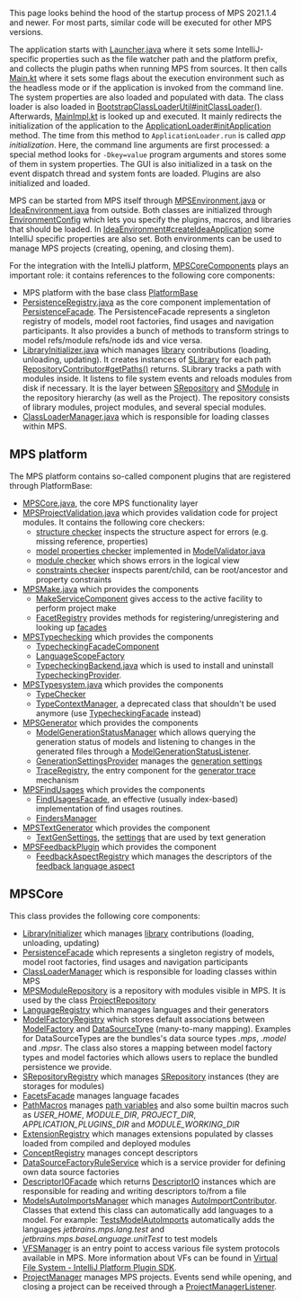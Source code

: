 This page looks behind the hood of the startup process of MPS 2021.1.4 and newer. For most parts, similar code will be executed
for other MPS versions.

The application starts with [Launcher.java](https://github.com/JetBrains/MPS/blob/master/startup/src/jetbrains/mps/Launcher.java) where it sets some IntelliJ-specific properties such as the file watcher path and the platform prefix, and collects the plugin paths when running MPS from sources.
It then calls [Main.kt](https://github.com/JetBrains/intellij-community/blob/master/platform/bootstrap/src/com/intellij/idea/Main.kt) where it sets some flags about the execution environment such as the headless
mode or if the application is invoked from the command line. The system properties are also loaded and populated with data.
The class loader is also loaded in [BootstrapClassLoaderUtil#initClassLoader()](https://github.com/JetBrains/intellij-community/blob/master/platform/bootstrap/src/com/intellij/idea/BootstrapClassLoaderUtil.java#L56). Afterwards, [MainImpl.kt](https://github.com/JetBrains/intellij-community/blob/master/platform/platform-main/src/com/intellij/idea/MainImpl.kt) is looked up
and executed. It mainly redirects the initialization of the application to the [ApplicationLoader#initApplication](https://github.com/JetBrains/intellij-community/blob/master/platform/platform-impl/src/com/intellij/idea/ApplicationLoader.kt#L63) method.
The time from this method to `ApplicationLoader.run` is called *app initialization*. Here, the command line arguments are
first processed: a special method looks for `-Dkey=value` program arguments and stores some of them in system properties.
The GUI is also initialized in a task on the event dispatch thread and system fonts are loaded. Plugins are also initialized
and loaded.

MPS can be started from MPS itself through [MPSEnvironment.java](https://github.com/JetBrains/MPS/blob/master/core/tool/environment/source_gen/jetbrains/mps/tool/environment/MpsEnvironment.java) or [IdeaEnvironment.java](https://github.com/JetBrains/MPS/blob/master/workbench/mps-platform/jetbrains.mps.ide.platform/source_gen/jetbrains/mps/tool/environment/IdeaEnvironment.java) from outside. Both classes are initialized through [EnvironmentConfig](http://127.0.0.1:63320/node?ref=r%3A2876f1ee-0b45-4db5-8c09-0682cdee5c67%28jetbrains.mps.tool.environment%29%2F7413225496542992777) which lets you specify the plugins, macros, and libraries that should be loaded. In [IdeaEnvironment#createIdeaApplication](https://github.com/JetBrains/MPS/blob/master/workbench/mps-platform/jetbrains.mps.ide.platform/source_gen/jetbrains/mps/tool/environment/IdeaEnvironment.java#L157) some IntelliJ specific properties are also set. Both environments can be used to manage MPS projects (creating, opening, and closing them).

 For the integration with the IntelliJ platform, [MPSCoreComponents](https://github.com/JetBrains/MPS/blob/master/workbench/mps-platform/source/jetbrains/mps/ide/MPSCoreComponents.java) plays an important role: it contains references to the following core components:
 
- MPS platform with the base class [PlatformBase](https://github.com/JetBrains/MPS/blob/11da1e6afdcb2a174684ca1a9efaa611da7d3393/core/platform/src-full/jetbrains/mps/core/platform/PlatformBase.java)
- [PersistenceRegistry.java](http://127.0.0.1:63320/node?ref=6ed54515-acc8-4d1e-a16c-9fd6cfe951ea%2Fjava%3Ajetbrains.mps.persistence%28MPS.Core%2F%29%2F%7EPersistenceRegistry) as the core component implementation of [PersistenceFacade](http://127.0.0.1:63320/node?ref=8865b7a8-5271-43d3-884c-6fd1d9cfdd34%2Fjava%3Aorg.jetbrains.mps.openapi.persistence%28MPS.OpenAPI%2F%29%2F%7EPersistenceFacade). The PersistenceFacade represents a singleton registry of models, model root factories, find usages and navigation participants.
  It also provides a bunch of methods to transform strings to model refs/module refs/node ids and vice versa.
- [LibraryInitializer.java](http://127.0.0.1:63320/node?ref=6ed54515-acc8-4d1e-a16c-9fd6cfe951ea%2Fjava%3Ajetbrains.mps.library%28MPS.Core%2F%29%2F%7ELibraryInitializer) which manages [library](http://127.0.0.1:63320/node?ref=6ed54515-acc8-4d1e-a16c-9fd6cfe951ea%2Fjava%3Ajetbrains.mps.library.contributor%28MPS.Core%2F%29%2F%7ELibraryContributor) contributions (loading, unloading, updating). It creates instances of [SLibrary](http://127.0.0.1:63320/node?ref=6ed54515-acc8-4d1e-a16c-9fd6cfe951ea%2Fjava%3Ajetbrains.mps.library%28MPS.Core%2F%29%2F%7ESLibrary) for each path [RepositoryContributor#getPaths()](http://127.0.0.1:63320/node?ref=6ed54515-acc8-4d1e-a16c-9fd6cfe951ea%2Fjava%3Ajetbrains.mps.library.contributor%28MPS.Core%2F%29%2F%7ERepositoryContributor.getPaths%2528%2529) returns. SLibrary tracks a path with modules inside. It listens to file system events and reloads modules from disk if necessary.  It is the layer between [SRepository](http://127.0.0.1:63320/node?ref=8865b7a8-5271-43d3-884c-6fd1d9cfdd34%2Fjava%3Aorg.jetbrains.mps.openapi.module%28MPS.OpenAPI%2F%29%2F%7ESRepository) and [SModule](http://127.0.0.1:63320/node?ref=8865b7a8-5271-43d3-884c-6fd1d9cfdd34%2Fjava%3Aorg.jetbrains.mps.openapi.module%28MPS.OpenAPI%2F%29%2F%7ESModule) in the repository hierarchy (as well as the Project).
  The repository consists of library modules, project modules, and several special modules.
- [ClassLoaderManager.java](http://127.0.0.1:63320/node?ref=6ed54515-acc8-4d1e-a16c-9fd6cfe951ea%2Fjava%3Ajetbrains.mps.classloading%28MPS.Core%2F%29%2F%7EClassLoaderManager) which is responsible for loading classes within MPS.

## MPS platform

The MPS platform contains so-called component plugins that are registered through PlatformBase:

- [MPSCore.java](https://github.com/JetBrains/MPS/blob/master/core/kernel/source/jetbrains/mps/core/platform/MPSCore.java), the core MPS functionality layer
- [MPSProjectValidation.java](https://github.com/JetBrains/MPS/blob/master/core/project-check/source/jetbrains/mps/core/platform/MPSProjectValidation.java) which provides validation code for project modules. It contains the following core checkers:
    - [structure checker](https://github.com/JetBrains/MPS/blob/master/core/project-check/source/jetbrains/mps/project/validation/StructureChecker.java) inspects the structure aspect for errors (e.g. missing reference, properties)
    - [model properties checker](https://github.com/JetBrains/MPS/blob/master/core/project-check/source/jetbrains/mps/checkers/ModelPropertiesChecker.java) implemented in [ModelValidator.java](https://github.com/JetBrains/MPS/blob/master/core/project-check/source/jetbrains/mps/project/validation/ModelValidator.java)
    - [module checker](https://github.com/JetBrains/MPS/blob/master/core/project-check/source/jetbrains/mps/checkers/ModuleChecker.java) which shows errors in the logical view
    - [constraints checker](https://github.com/JetBrains/MPS/blob/master/core/project-check/source/jetbrains/mps/checkers/ConstraintsChecker.java) inspects parent/child, can be root/ancestor and property constraints
- [MPSMake.java](https://github.com/JetBrains/MPS/blob/master/core/make-runtime/solutions/jetbrains.mps.make/source_gen/jetbrains/mps/make/facets/MPSMake.java) which provides the components
    - [MakeServiceComponent](http://127.0.0.1:63320/node?ref=r%3Ab25dd364-bc3f-4a66-97d1-262009610c5e%28jetbrains.mps.make%29%2F5600956479087952114) gives access to the active facility to perform project make
    - [FacetRegistry](http://127.0.0.1:63320/node?ref=r%3A71895ceb-c89d-4545-aa38-89d1cd891f17%28jetbrains.mps.make.facet%29%2F6168415856807659069) provides methods for registering/unregistering and looking up [facades](https://www.jetbrains.com/help/mps/howto-integrating-into-the-mps-make-framework.html)
- [MPSTypechecking](https://github.com/JetBrains/MPS/blob/master/core/typechecking/source/jetbrains/mps/typechecking/internal/MPSTypechecking.java) which provides the components
    - [TypecheckingFacadeComponent](http://127.0.0.1:63320/node?ref=6ed54515-acc8-4d1e-a16c-9fd6cfe951ea%2Fjava%3Ajetbrains.mps.typechecking.internal%28MPS.Core%2F%29%2F%7ETypecheckingFacadeComponent)
    - [LanguageScopeFactory](http://127.0.0.1:63320/node?ref=6ed54515-acc8-4d1e-a16c-9fd6cfe951ea%2Fjava%3Ajetbrains.mps.languageScope%28MPS.Core%2F%29%2F%7ELanguageScopeFactory) 
    - [TypecheckingBackend.java](http://127.0.0.1:63320/node?ref=6ed54515-acc8-4d1e-a16c-9fd6cfe951ea%2Fjava%3Ajetbrains.mps.typechecking.backend%28MPS.Core%2F%29%2F%7ETypecheckingBackend) which is used to install and uninstall [TypecheckingProvider](http://127.0.0.1:63320/node?ref=6ed54515-acc8-4d1e-a16c-9fd6cfe951ea%2Fjava%3Ajetbrains.mps.typechecking.backend%28MPS.Core%2F%29%2F%7ETypecheckingProvider).
- [MPSTypesystem.java](http://127.0.0.1:63320/node?ref=6ed54515-acc8-4d1e-a16c-9fd6cfe951ea%2Fjava%3Ajetbrains.mps.typesystem%28MPS.Core%2F%29%2F%7EMPSTypesystem) which provides the components
    - [TypeChecker](http://127.0.0.1:63320/node?ref=6ed54515-acc8-4d1e-a16c-9fd6cfe951ea%2Fjava%3Ajetbrains.mps.typesystem.inference%28MPS.Core%2F%29%2F%7ETypeChecker)
    - [TypeContextManager](http://127.0.0.1:63320/node?ref=6ed54515-acc8-4d1e-a16c-9fd6cfe951ea%2Fjava%3Ajetbrains.mps.typesystem.inference%28MPS.Core%2F%29%2F%7ETypeContextManager), a deprecated class that shouldn't be used anymore (use [TypecheckingFacade](http://127.0.0.1:63320/node?ref=6ed54515-acc8-4d1e-a16c-9fd6cfe951ea%2Fjava%3Ajetbrains.mps.typechecking%28MPS.Core%2F%29%2F%7ETypecheckingFacade) instead)
- [MPSGenerator](http://127.0.0.1:63320/node?ref=6ed54515-acc8-4d1e-a16c-9fd6cfe951ea%2Fjava%3Ajetbrains.mps.typesystem.inference%28MPS.Core%2F%29%2F%7ETypeContextManager) which provides the components
    - [ModelGenerationStatusManager](http://127.0.0.1:63320/node?ref=6ed54515-acc8-4d1e-a16c-9fd6cfe951ea%2Fjava%3Ajetbrains.mps.generator%28MPS.Core%2F%29%2F%7EModelGenerationStatusManager) which allows querying the generation status of models and listening to changes in the generated files through a [ModelGenerationStatusListener](http://127.0.0.1:63320/node?ref=6ed54515-acc8-4d1e-a16c-9fd6cfe951ea%2Fjava%3Ajetbrains.mps.generator%28MPS.Core%2F%29%2F%7EModelGenerationStatusListener).
    - [GenerationSettingsProvider](http://127.0.0.1:63320/node?ref=6ed54515-acc8-4d1e-a16c-9fd6cfe951ea%2Fjava%3Ajetbrains.mps.generator%28MPS.Core%2F%29%2F%7EGenerationSettingsProvider) manages the [generation settings](https://www.jetbrains.com/help/mps/generator.html)
    - [TraceRegistry](http://127.0.0.1:63320/node?ref=6ed54515-acc8-4d1e-a16c-9fd6cfe951ea%2Fjava%3Ajetbrains.mps.generator.trace%28MPS.Core%2F%29%2F%7ETraceRegistry), the entry component for the [generator trace](https://www.jetbrains.com/help/mps/generator-cookbook.html#canidebugthegenerationprocess?) mechanism
- [MPSFindUsages](https://github.com/JetBrains/MPS/blob/master/core/findUsages-runtime/source_gen/jetbrains/mps/ide/findusages/MPSFindUsages.java) which provides the components
    - [FindUsagesFacade](http://127.0.0.1:63320/node?ref=8865b7a8-5271-43d3-884c-6fd1d9cfdd34%2Fjava%3Aorg.jetbrains.mps.openapi.module%28MPS.OpenAPI%2F%29%2F%7EFindUsagesFacade), an effective (usually index-based) implementation of find usages routines.
    - [FindersManager](http://127.0.0.1:63320/node?ref=r%3A78f1dc30-d9c6-41ba-bc9c-1e73f8bda079%28jetbrains.mps.ide.findusages%29%2F8568892084424438073)
- [MPSTextGenerator](https://github.com/JetBrains/MPS/blob/master/core/textgen/source/jetbrains/mps/text/impl/MPSTextGenerator.java) which provides the component 
    - [TextGenSettings](https://github.com/JetBrains/MPS/blob/master/core/textgen/source/jetbrains/mps/text/TextGenSettings.java), the [settings](https://www.jetbrains.com/help/mps/generator.html#:~:text=in%20the%20generators.-,textgen%20options,-Fail%20if%20textgen) that are used by text generation
- [MPSFeedbackPlugin](https://github.com/JetBrains/MPS/blob/master/core/aspects/feedback/feedback-api/source/jetbrains/mps/core/aspects/feedback/api/MPSFeedbackPlugin.java) which provides the component
    - [FeedbackAspectRegistry](http://127.0.0.1:63320/node?ref=9e9ef4e2-decf-4e97-bf80-9109e8b759bb%2Fjava%3Ajetbrains.mps.core.aspects.feedback.api%28jetbrains.mps.lang.feedback.api%2F%29%2F%7EFeedbackAspectRegistry) which manages the descriptors of the [feedback language aspect](https://www.jetbrains.com/help/mps/feedback.html#feedbackaspect)

## MPSCore

This class provides the following core components:

- [LibraryInitializer](http://127.0.0.1:63320/node?ref=6ed54515-acc8-4d1e-a16c-9fd6cfe951ea%2Fjava%3Ajetbrains.mps.library%28MPS.Core%2F%29%2F%7ELibraryInitializer) which manages [library](http://127.0.0.1:63320/node?ref=6ed54515-acc8-4d1e-a16c-9fd6cfe951ea%2Fjava%3Ajetbrains.mps.library.contributor%28MPS.Core%2F%29%2F%7ELibraryContributor) contributions (loading, unloading, updating)
- [PersistenceFacade](http://127.0.0.1:63320/node?ref=8865b7a8-5271-43d3-884c-6fd1d9cfdd34%2Fjava%3Aorg.jetbrains.mps.openapi.persistence%28MPS.OpenAPI%2F%29%2F%7EPersistenceFacade) which represents a singleton registry of models, model root factories, find usages and navigation participants
- [ClassLoaderManager](http://127.0.0.1:63320/node?ref=6ed54515-acc8-4d1e-a16c-9fd6cfe951ea%2Fjava%3Ajetbrains.mps.classloading%28MPS.Core%2F%29%2F%7EClassLoaderManager) which is responsible for loading classes within MPS
- [MPSModuleRepository](http://127.0.0.1:63320/node?ref=6ed54515-acc8-4d1e-a16c-9fd6cfe951ea%2Fjava%3Ajetbrains.mps.smodel%28MPS.Core%2F%29%2F%7EMPSModuleRepository) is a repository with modules visible in MPS. It is used by the class [ProjectRepository](http://127.0.0.1:63320/node?ref=6ed54515-acc8-4d1e-a16c-9fd6cfe951ea%2Fjava%3Ajetbrains.mps.project%28MPS.Core%2F%29%2F%7EProjectRepository)
- [LanguageRegistry](http://127.0.0.1:63320/node?ref=6ed54515-acc8-4d1e-a16c-9fd6cfe951ea%2Fjava%3Ajetbrains.mps.smodel.language%28MPS.Core%2F%29%2F%7ELanguageRegistry) which manages languages and their generators
- [ModelFactoryRegistry](http://127.0.0.1:63320/node?ref=6ed54515-acc8-4d1e-a16c-9fd6cfe951ea%2Fjava%3Ajetbrains.mps.extapi.persistence%28MPS.Core%2F%29%2F%7EModelFactoryRegistry) which
  stores default associations between [ModelFactory](http://127.0.0.1:63320/node?ref=8865b7a8-5271-43d3-884c-6fd1d9cfdd34%2Fjava%3Aorg.jetbrains.mps.openapi.persistence%28MPS.OpenAPI%2F%29%2F%7EModelFactory) and [DataSourceType](http://127.0.0.1:63320/node?ref=8865b7a8-5271-43d3-884c-6fd1d9cfdd34%2Fjava%3Aorg.jetbrains.mps.openapi.persistence.datasource%28MPS.OpenAPI%2F%29%2F%7EDataSourceType) (many-to-many mapping). Examples for DataSourceTypes are the bundles's data source types *.mps*, *.model* and *.mpsr*. The class also stores a mapping between model factory types and model factories which allows users to replace the bundled persistence we provide.
- [SRepositoryRegistry](http://127.0.0.1:63320/node?ref=6ed54515-acc8-4d1e-a16c-9fd6cfe951ea%2Fjava%3Ajetbrains.mps.extapi.module%28MPS.Core%2F%29%2F%7ESRepositoryRegistry) which manages [SRepository](http://127.0.0.1:63320/node?ref=8865b7a8-5271-43d3-884c-6fd1d9cfdd34%2Fjava%3Aorg.jetbrains.mps.openapi.module%28MPS.OpenAPI%2F%29%2F%7ESRepository) instances (they are storages for modules)
- [FacetsFacade](http://127.0.0.1:63320/node?ref=8865b7a8-5271-43d3-884c-6fd1d9cfdd34%2Fjava%3Aorg.jetbrains.mps.openapi.module%28MPS.OpenAPI%2F%29%2F%7EFacetsFacade) manages language facades
- [PathMacros](http://127.0.0.1:63320/node?ref=6ed54515-acc8-4d1e-a16c-9fd6cfe951ea%2Fjava%3Ajetbrains.mps.project%28MPS.Core%2F%29%2F%7EPathMacros) manages [path variables](https://www.jetbrains.com/help/mps/absolute-path-variables.html) and also some builtin macros such as *USER_HOME*, *MODULE_DIR*, *PROJECT_DIR*, *APPLICATION_PLUGINS_DIR* and *MODULE_WORKING_DIR*
- [ExtensionRegistry](http://127.0.0.1:63320/node?ref=6ed54515-acc8-4d1e-a16c-9fd6cfe951ea%2Fjava%3Ajetbrains.mps.smodel.language%28MPS.Core%2F%29%2F%7EExtensionRegistry) which manages extensions populated by classes loaded from compiled and deployed modules
- [ConceptRegistry](http://127.0.0.1:63320/node?ref=6ed54515-acc8-4d1e-a16c-9fd6cfe951ea%2Fjava%3Ajetbrains.mps.smodel.language%28MPS.Core%2F%29%2F%7EConceptRegistry) manages concept descriptors
- [DataSourceFactoryRuleService](http://127.0.0.1:63320/node?ref=6ed54515-acc8-4d1e-a16c-9fd6cfe951ea%2Fjava%3Ajetbrains.mps.extapi.persistence.datasource%28MPS.Core%2F%29%2F%7EDataSourceFactoryRuleService) which is a service provider for defining own data source factories
- [DescriptorIOFacade](http://127.0.0.1:63320/node?ref=r%3Ac7bbaee3-030a-4940-995f-2174babaf670%28jetbrains.mps.project.io%29%2F557142600900286111) which returns [DescriptorIO](http://127.0.0.1:63320/node?ref=r%3Ac7bbaee3-030a-4940-995f-2174babaf670%28jetbrains.mps.project.io%29%2F557142600900286148) instances which are responsible for reading and writing descriptors to/from a file
- [ModelsAutoImportsManager](http://127.0.0.1:63320/node?ref=6ed54515-acc8-4d1e-a16c-9fd6cfe951ea%2Fjava%3Ajetbrains.mps.project%28MPS.Core%2F%29%2F%7EModelsAutoImportsManager) which manages [AutoImportContributor](http://127.0.0.1:63320/node?ref=6ed54515-acc8-4d1e-a16c-9fd6cfe951ea%2Fjava%3Ajetbrains.mps.project%28MPS.Core%2F%29%2F%7EModelsAutoImportsManager%24AutoImportsContributor). Classes that extend this class can automatically add languages to a model. For example: [TestsModelAutoImports](https://github.com/JetBrains/MPS/blob/master/workbench/mps-workbench/source/jetbrains/mps/ide/project/listener/TestsModelAutoImports.java) automatically adds the languages *jetbrains.mps.lang.test* and *jetbrains.mps.baseLanguage.unitTest* to test models
- [VFSManager](http://127.0.0.1:63320/node?ref=6ed54515-acc8-4d1e-a16c-9fd6cfe951ea%2Fjava%3Ajetbrains.mps.vfs%28MPS.Core%2F%29%2F%7EVFSManager) is an entry point to access various file system protocols available in MPS. More information about VFs can be found in [Virtual File System - IntelliJ Platform Plugin SDK](https://plugins.jetbrains.com/docs/intellij/virtual-file-system.html).
- [ProjectManager](http://127.0.0.1:63320/node?ref=6ed54515-acc8-4d1e-a16c-9fd6cfe951ea%2Fjava%3Ajetbrains.mps.project%28MPS.Core%2F%29%2F%7EProjectManager) manages MPS projects. Events send while opening, and closing a project can be received through a [ProjectManagerListener](http://127.0.0.1:63320/node?ref=6ed54515-acc8-4d1e-a16c-9fd6cfe951ea%2Fjava%3Ajetbrains.mps.project%28MPS.Core%2F%29%2F%7EProjectManagerListener).